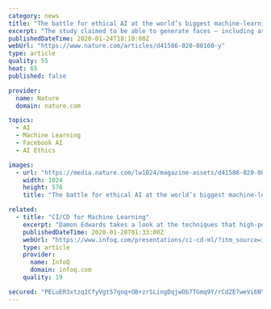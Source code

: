 ```yaml
---
category: news
title: "The battle for ethical AI at the world’s biggest machine-learning conference"
excerpt: "The study claimed to be able to generate faces — including aspects of a person’s age, gender and ethnicity — on the basis of voices. Machine-learning scientists criticized it on Twitter as being transphobic and pseudoscientific. One solution could be to introduce ethical review at conferences. NeurIPS 2019 included for the first time a ..."
publishedDateTime: 2020-01-24T18:10:00Z
webUrl: "https://www.nature.com/articles/d41586-020-00160-y"
type: article
quality: 55
heat: 65
published: false

provider:
  name: Nature
  domain: nature.com

topics:
  - AI
  - Machine Learning
  - Facebook AI
  - AI Ethics

images:
  - url: "https://media.nature.com/lw1024/magazine-assets/d41586-020-00160-y/d41586-020-00160-y_17582428.jpg"
    width: 1024
    height: 576
    title: "The battle for ethical AI at the world’s biggest machine-learning conference"

related:
  - title: "CI/CD for Machine Learning"
    excerpt: "Damon Edwards takes a look at the techniques that high-performing operations organizations are using to finally transform how they identify, mobilize, and respond to incidents."
    publishedDateTime: 2020-01-28T01:33:00Z
    webUrl: "https://www.infoq.com/presentations/ci-cd-ml/?itm_source=infoq&itm_medium=videos_homepage&itm_campaign=videos_row1"
    type: article
    provider:
      name: InfoQ
      domain: infoq.com
    quality: 19

secured: "PELuER3xtzq1CfyVgt57qnq+OB+zrSLingDqjwOb7TGmq9Y/rCdZE7weVi6NY5rsqhPlT1od+yI1hyXm8uzrJmgCWRhG3iHaGXYjruWeqKbdJnPFPEuyBdZmAGdGgcqPSihP8/4+1VTjIAWK86VXRSNmAlAY8EHqZjGl+o6iLfRodSUMzOltO3S1/6sCulL0yKDAV6jjd9GesBpFuyrKQeQpX7VhJiWm6SvVEjGe/jv99g5MKPWEl+zbHmIX+8n57RFuR0ittBeRZDpB9bjQon+3UgTy3VKbjFqvevR3OOmQlEqruuQIkK6yIMe5cRcxOLvYWZnlN/8FCGuW58vQ+Ctxc+ZmrQMfZO6vT2HpM9ZANYl6TtYQWV/umMVJqWU36S7GLb5KPX4IOhAvxeOMuFAIL9bw3Vf5syjKnasTfqZ8HyQvZPdQ+LaI1jBR/bgol1KfRK+BJbzmB0xgWcNCm94l8ciT9x0Qt+IrSULKSo0=;6xlc3zn9umFY+jVab9Gojw=="
---
```


